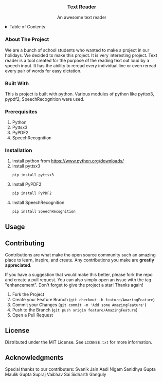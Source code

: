 <h3 align="center">Text Reader</h3>
  <p align="center">
    An awesome text reader
    <br />
  </p>
</div>
<details>
  <summary>Table of Contents</summary>
  <ol>
    <li>
      <a href="#about-the-project">About The Project</a>
    </li>
    <li><a href="#getting-started">Getting Started</a></li>
    <li><a href="#installation">Installation</a></li>
    <li><a href="#usage">Usage</a></li>
    <li><a href="#contributing">Contributing</a></li>
    <li><a href="#license">License</a></li>
    <li><a href="#acknowledgments">Acknowledgments</a></li>
  </ol>
</details>

### About The Project
We are a bunch of school students who wanted to make a project in our holidays. We decided to make this project. It is very interesting project.
Text reader is a tool created for the purpose of the reading text out loud by a speech input. It has the ability to reread every individual line or even reread every pair of words for easy dictation.


### Built With

This is project is built with python. Various modules of python like pyttsx3, pypdf2, SpeechRecognition were used.

### Prerequisites
1) Python
2) Pyttsx3
3) PyPDF2
4) SpeechRecognition

### Installation

1. Install python from https://www.python.org/downloads/
2. Install pyttsx3
   ```sh
   pip install pyttsx3
   ```
3. Install PyPDF2
   ```sh
   pip install PyPDF2
   ```
4. Install SpeechRecognition
   ```sh
   pip install SpeechRecognition
   ```

## Usage



## Contributing

Contributions are what make the open source community such an amazing place to learn, inspire, and create. Any contributions you make are **greatly appreciated**.

If you have a suggestion that would make this better, please fork the repo and create a pull request. You can also simply open an issue with the tag "enhancement".
Don't forget to give the project a star! Thanks again!

1. Fork the Project
2. Create your Feature Branch (`git checkout -b feature/AmazingFeature`)
3. Commit your Changes (`git commit -m 'Add some AmazingFeature'`)
4. Push to the Branch (`git push origin feature/AmazingFeature`)
5. Open a Pull Request

## License

Distributed under the MIT License. See `LICENSE.txt` for more information.

## Acknowledgments
Special thanks to our contributers:
Svanik Jain
Aadi Nigam
Sanidhya Gupta
Maulik Gupta
Supraj
Vaibhav Sai
Sidharth Ganguly
